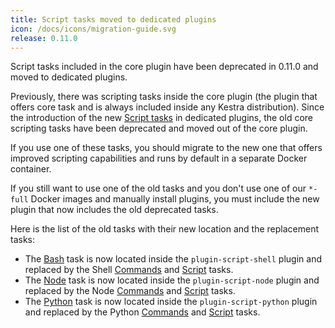 ```yaml
---
title: Script tasks moved to dedicated plugins
icon: /docs/icons/migration-guide.svg
release: 0.11.0
---
```


Script tasks included in the core plugin have been deprecated in 0.11.0 and moved to dedicated plugins.

Previously, there was scripting tasks inside the core plugin (the plugin that offers core task and is always included inside any Kestra distribution). Since the introduction of the new [Script tasks](/docs/developer-guide/scripts) in dedicated plugins, the old core scripting tasks have been deprecated and moved out of the core plugin.

If you use one of these tasks, you should migrate to the new one that offers improved scripting capabilities and runs by default in a separate Docker container.

If you still want to use one of the old tasks and you don't use one of our `*-full` Docker images and manually install plugins, you must include the new plugin that now includes the old deprecated tasks.

Here is the list of the old tasks with their new location and the replacement tasks:

- The [Bash](https://kestra.io/plugins/plugin-script-shell/tasks/io.kestra.core.tasks.scripts.bash) task is now located inside the `plugin-script-shell` plugin and replaced by the Shell [Commands](https://kestra.io/plugins/plugin-script-shell/tasks/io.kestra.plugin.scripts.shell.commands) and [Script](https://kestra.io/plugins/plugin-script-shell/tasks/io.kestra.plugin.scripts.shell.script) tasks.
- The [Node](https://kestra.io/plugins/plugin-script-node/tasks/io.kestra.core.tasks.script.node) task is now located inside the `plugin-script-node` plugin and replaced by the Node [Commands](https://kestra.io/plugins/plugin-script-node/tasks/io.kestra.plugin.scripts.node.commands) and [Script](https://kestra.io/plugins/plugin-script-node/tasks/io.kestra.plugin.scripts.node.script) tasks.
- The [Python](https://kestra.io/plugins/plugin-script-python/tasks/io.kestra.core.tasks.scripts.python) task is now located inside the `plugin-script-python` plugin and replaced by the Python [Commands](https://kestra.io/plugins/plugin-script-python/tasks/io.kestra.plugin.scripts.python.commands) and [Script](https://kestra.io/plugins/plugin-script-python/tasks/io.kestra.plugin.scripts.python.script) tasks.
